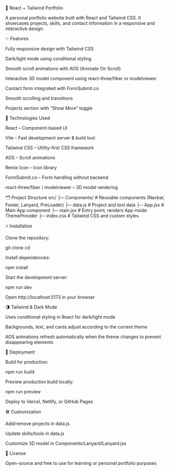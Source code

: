 🚀 React + Tailwind Portfolio

A personal portfolio website built with React and Tailwind CSS. It showcases projects, skills, and contact information in a responsive and interactive design.

✨ Features

Fully responsive design with Tailwind CSS

Dark/light mode using conditional styling

Smooth scroll animations with AOS (Animate On Scroll)

Interactive 3D model component using react-three/fiber or modelviewer

Contact form integrated with FormSubmit.co

Smooth scrolling and transitions

Projects section with “Show More” toggle

🔧 Technologies Used

React – Component-based UI

Vite – Fast development server & build tool

Tailwind CSS – Utility-first CSS framework

AOS – Scroll animations

Remix Icon – Icon library

FormSubmit.co – Form handling without backend

react-three/fiber / modelviewer – 3D model rendering

🗂 Project Structure
src/
├─ Components/ # Reusable components (Navbar, Footer, Lanyard, PreLoader)
├─ data.js # Project and tool data
├─ App.jsx # Main App component
├─ main.jsx # Entry point, renders App inside ThemeProvider
├─ index.css # Tailwind CSS and custom styles

⚡ Installation

Clone the repository:

git clone <repo-url>
cd <repo-folder>

Install dependencies:

npm install

Start the development server:

npm run dev

Open http://localhost:5173 in your browser

🌗 Tailwind & Dark Mode

Uses conditional styling in React for dark/light mode

Backgrounds, text, and cards adjust according to the current theme

AOS animations refresh automatically when the theme changes to prevent disappearing elements

🚀 Deployment

Build for production:

npm run build

Preview production build locally:

npm run preview

Deploy to Vercel, Netlify, or GitHub Pages

🛠 Customization

Add/remove projects in data.js

Update skills/tools in data.js

Customize 3D model in Components/Lanyard/Lanyard.jsx

📄 License

Open-source and free to use for learning or personal portfolio purposes
